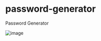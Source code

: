 # password-generator
Password Generator


![image](https://user-images.githubusercontent.com/65602178/156199650-43429064-5a17-4067-b313-9552e8644e05.png)

